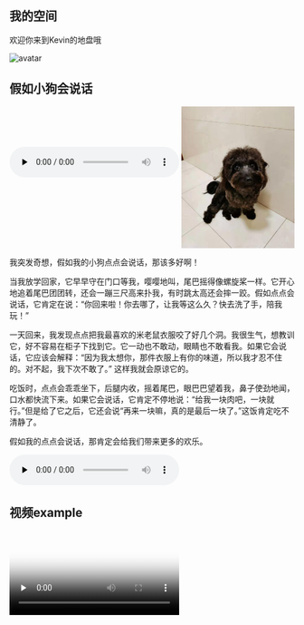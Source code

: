 ## 我的空间

欢迎你来到Kevin的地盘哦





![avatar](https://gimg2.baidu.com/image_search/src=http%3A%2F%2F5b0988e595225.cdn.sohucs.com%2Fimages%2F20170909%2F19f304df1ef648efb1c8366dc2e9f33f.gif&refer=http%3A%2F%2F5b0988e595225.cdn.sohucs.com&app=2002&size=f9999,10000&q=a80&n=0&g=0n&fmt=jpeg?sec=1633345331&t=75ad16a26e00dbfbd0d507d0e87b2a76)



## 假如小狗会说话


<audio id="audio" controls="" preload="none">
<source id="mp3" src="https://github.com/pan-kevin/pan-kevin.github.io/raw/main/jrddhsh.m4a">
</audio>


<img src="https://github.com/pan-kevin/pan-kevin.github.io/blob/main/mmexport1628946031398.jpg" width="200" height="250" align="middle" />

我突发奇想，假如我的小狗点点会说话，那该多好啊！

当我放学回家，它早早守在门口等我，嘤嘤地叫，尾巴摇得像螺旋桨一样。它开心地追着尾巴团团转，还会一蹦三尺高来扑我，有时跳太高还会摔一跤。假如点点会说话，它肯定在说：“你回来啦！你去哪了，让我等这么久？快去洗了手，陪我玩！”

一天回来，我发现点点把我最喜欢的米老鼠衣服咬了好几个洞。我很生气，想教训它，好不容易在柜子下找到它。它一动也不敢动，眼睛也不敢看我。如果它会说话，它应该会解释：“因为我太想你，那件衣服上有你的味道，所以我才忍不住的。对不起，我下次不敢了。” 这样我就会原谅它的。   

吃饭时，点点会乖乖坐下，后腿内收，摇着尾巴，眼巴巴望着我，鼻子使劲地闻，口水都快流下来。如果它会说话，它肯定不停地说：“给我一块肉吧，一块就行。”但是给了它之后，它还会说“再来一块嘛，真的是最后一块了。”这饭肯定吃不清静了。

假如我的点点会说话，那肯定会给我们带来更多的欢乐。

<audio id="audio" controls="" preload="none">
<source id="mp3" src="https://cdn.pixabay.com/download/audio/2021/08/08/audio_c9a4a1d834.mp3?filename=the-way-home-6674.mp3">
</audio>


## 视频example

<video id="video" controls="" preload="none" poster="http://om2bks7xs.bkt.clouddn.com/2017-08-26-Markdown-Advance-Video.jpg">
<source id="mp4" src="https://file-examples-com.github.io/uploads/2017/04/file_example_MP4_480_1_5MG.mp4" type="video/mp4">
</video>
